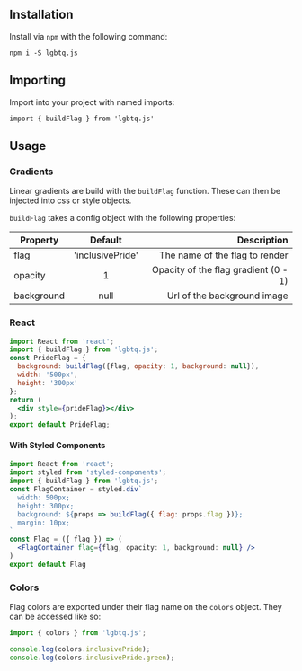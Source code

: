 ## Installation

Install via `npm` with the following command: 

```
npm i -S lgbtq.js
```

## Importing

Import into your project with named imports:

```
import { buildFlag } from 'lgbtq.js'
```

## Usage

### Gradients

Linear gradients are build with the `buildFlag` function. These can then be injected into css or style objects.

`buildFlag` takes a config object with the following properties:

| Property        | Default           | Description  |
| ------------- |:-------------:| -----:|
| flag     | 'inclusivePride' | The name of the flag to render |
| opacity      | 1      |   Opacity of the flag gradient (0 - 1) |
| background | null      | Url of the background image |

### React

```jsx
import React from 'react';
import { buildFlag } from 'lgbtq.js';
const PrideFlag = {
  background: buildFlag({flag, opacity: 1, background: null}),
  width: '500px',
  height: '300px'
};
return (
  <div style={prideFlag}></div>
);
export default PrideFlag;
```

#### With Styled Components

```jsx
import React from 'react';
import styled from 'styled-components';
import { buildFlag } from 'lgbtq.js';
const FlagContainer = styled.div`
  width: 500px;
  height: 300px;
  background: ${props => buildFlag({ flag: props.flag })};
  margin: 10px;
`
const Flag = ({ flag }) => (
  <FlagContainer flag={flag, opacity: 1, background: null} />
)
export default Flag
```

### Colors

Flag colors are exported under their flag name on the `colors` object. They can be accessed like so:

```js
import { colors } from 'lgbtq.js';

console.log(colors.inclusivePride);
console.log(colors.inclusivePride.green);
```

